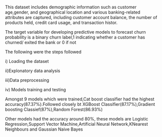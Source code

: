 This dataset includes demographic information such as customer age,gender, and geographical location and various banking-related attributes are captured, including customer account balance, the number
of products held, credit card usage, and transaction histor.

The target variable for developing predictive models to forecast churn probability is a binary churn label,1 indicating whether a customer
has churned/ exited the bank or 0 if not


The following were the steps followed

i) Loading the dataset

ii)Explonatory data analysis

iii)Data preprocessing

iv) Models training and testing

Amongst 9 models which were trained,Cat boost classifier had the highest accuracy(87.37%).Followed closely bt XGBoost
Classifier(87.17%),Gradient boosting Classief(87%),Random Forest(86.93%)

Other models had the accuracy around 80%, these models are Logistic Regression,Support Vector Machine,Artificial Neural Network,KNearest Neighbours and Gaussian Naive Bayes
